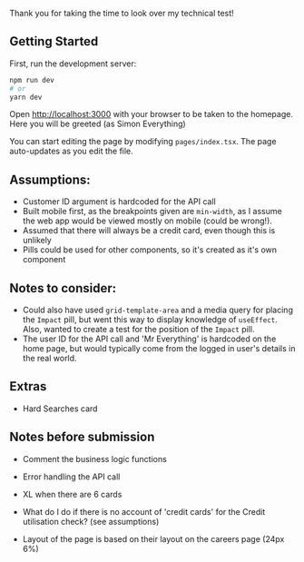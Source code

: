 Thank you for taking the time to look over my technical test!

## Getting Started

First, run the development server:

```bash
npm run dev
# or
yarn dev
```

Open [http://localhost:3000](http://localhost:3000) with your browser to be taken to the homepage. Here you will be greeted (as Simon Everything)

You can start editing the page by modifying `pages/index.tsx`. The page auto-updates as you edit the file.

## Assumptions:

- Customer ID argument is hardcoded for the API call
- Built mobile first, as the breakpoints given are `min-width`, as I assume the web app would be viewed mostly on mobile (could be wrong!).
- Assumed that there will always be a credit card, even though this is unlikely
- Pills could be used for other components, so it's created as it's own component

## Notes to consider:

- Could also have used `grid-template-area` and a media query for placing the `Impact` pill, but went this way to display knowledge of `useEffect`. Also, wanted to create a test for the position of the `Impact` pill.
- The user ID for the API call and 'Mr Everything' is hardcoded on the home page, but would typically come from the logged in user's details in the real world.

## Extras

- Hard Searches card

## Notes before submission

- Comment the business logic functions
- Error handling the API call
- XL when there are 6 cards
- What do I do if there is no account of 'credit cards' for the Credit utilisation check? (see assumptions)

- Layout of the page is based on their layout on the careers page (24px 6%)
